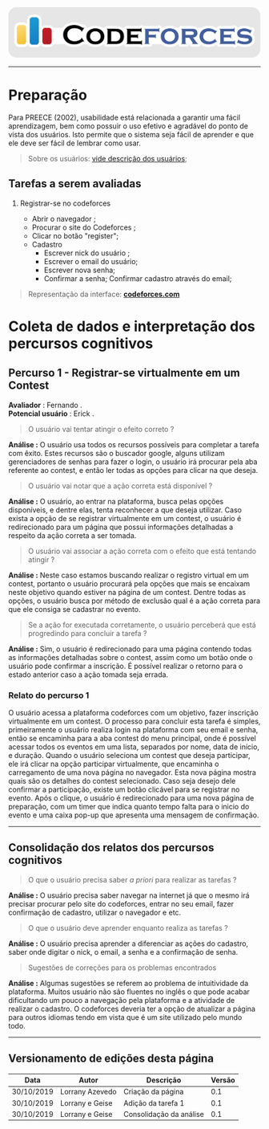 <span style="margin-left: 0%;">![Codeforces Logo](../../../images/codeforces.png)</span>

***
# Preparação

Para  PREECE  (2002), usabilidade está relacionada a garantir uma fácil aprendizagem, 
bem como possuir o uso efetivo e agradável do ponto de vista dos usuários. 
Isto permite que o sistema seja fácil de aprender e que ele deve ser fácil de lembrar como usar.

> Sobre os usuários: 
[vide descrição dos usuários](../../../contexto_de_uso/analise_de_usuario/#perfil-do-usuario-do-codeforces);

## Tarefas a serem avaliadas
1) Registrar-se no codeforces

    - Abrir o navegador ;
    - Procurar o site do Codeforces ;
    - Clicar no botão "register";
    - Cadastro
        - Escrever nick do usuário ;
        - Escrever o email do usuário;
        - Escrever nova senha;
        - Confirmar a senha;
    Confirmar cadastro através do email;

    
> Representação da interface: [**codeforces.com**](http://codeforces.com)

# Coleta de dados e interpretação dos percursos cognitivos

## Percurso 1 - Registrar-se virtualmente em um Contest
**Avaliador** : Fernando .</br>
**Potencial usuário** : Erick .

> O usuário vai tentar atingir o efeito correto ?

**Análise :** O usuário usa todos os recursos possíveis para completar a tarefa com êxito. Estes recursos são o buscador google, alguns utilizam gerenciadores de senhas para fazer o login, o usuário irá procurar pela aba referente ao contest, e então ler todas as opções para clicar na que deseja.

> O usuário vai notar que a ação correta está disponível ?

**Análise :** O usuário, ao entrar na plataforma, busca pelas opções disponíveis, e dentre elas, tenta reconhecer a que deseja utilizar. Caso exista a opção de se registrar virtualmente em um contest, o usuário é redirecionado para um página que possui informações detalhadas a respeito da ação correta a ser tomada.

> O usuário vai associar a ação correta com o efeito que está tentando atingir ?

**Análise :** Neste caso estamos buscando realizar o registro virtual em um contest, portanto o usuário procurará pela opções que mais se encaixam neste objetivo quando estiver na página de um contest. Dentre todas as opções, o usuário busca por método de exclusão qual é a ação correta para que ele consiga se cadastrar no evento. 

> Se a ação for executada corretamente, o usuário perceberá que está progredindo para concluir a tarefa ?

**Análise :** Sim, o usuário é redirecionado para uma página contendo todas as informações detalhadas sobre o contest, assim como um botão onde o usuário pode confirmar a inscrição. É possível realizar o retorno para o estado anterior caso a ação tomada seja errada.

### Relato do percurso 1

O usuário acessa a plataforma codeforces com um objetivo, fazer inscrição virtualmente em um contest. O processo para concluir esta tarefa é simples, primeiramente o usuário realiza login na plataforma com seu email e senha, então se encaminha para a aba contest do menu principal, onde é possível acessar todos os eventos em uma lista, separados por nome, data de início, e duração. Quando o usuário seleciona um contest que deseja participar, ele irá clicar na opção participar virtualmente, que encaminha o carregamento de uma nova página no navegador. Esta nova página mostra quais são os detalhes do contest selecionado. Caso seja desejo dele confirmar a participação, existe um botão clicável para se registrar no evento. Após o clique, o usuário é redirecionado para uma nova página de preparação, com um timer que indica quanto tempo falta para o inicio do evento e uma caixa pop-up que apresenta uma mensagem de confirmação.

*** 
## Consolidação dos relatos dos percursos cognitivos

> O que o usuário precisa saber *a priori* para realizar as tarefas ?

**Análise :** O usuário precisa saber navegar na internet já que o mesmo irá precisar procurar pelo site do codeforces, entrar no seu email, fazer confirmação de cadastro, utilizar o navegador e etc. 

> O que o usuário deve aprender enquanto realiza as tarefas ?

**Análise :** O usuário precisa aprender a diferenciar as ações do cadastro, saber onde digitar o nick, o email, a senha e a confirmação de senha.

> Sugestões de correções para os problemas encontrados 

**Análise :** Algumas sugestões se referem ao problema de intuitividade da plataforma. Muitos usuário não são fluentes no inglês o que pode acabar dificultando um pouco a navegação pela plataforma e a atividade de realizar o cadastro. O codeforces deveria ter a opção de atualizar a página para outros idiomas tendo em vista que é um site utilizado pelo mundo todo.

***
## Versionamento de edições desta página
| Data | Autor | Descrição | Versão |
|------|-------|-----------|--------|
| 30/10/2019 | Lorrany Azevedo | Criação da página | 0.1 |
| 30/10/2019 | Lorrany e Geise| Adição da tarefa 1 | 0.1 |
| 30/10/2019 | Lorrany e Geise| Consolidação da análise | 0.1 |

